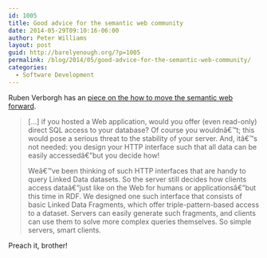 ```yaml
---
id: 1005
title: Good advice for the semantic web community
date: 2014-05-29T09:10:16-06:00
author: Peter Williams
layout: post
guid: http://barelyenough.org/?p=1005
permalink: /blog/2014/05/good-advice-for-the-semantic-web-community/
categories:
  - Software Development
---
```

Ruben Verborgh has an [piece on the how to move the semantic web forward](http://ruben.verborgh.org/blog/2014/05/29/the-pragmantic-web/).

> [&#8230;] if you hosted a Web application, would you offer (even read-only) direct SQL access to your database? Of course you wouldnâ€™t; this would pose a serious threat to the stability of your server. And, itâ€™s not needed: you design your HTTP interface such that all data can be easily accessedâ€”but you decide how!
> 
> Weâ€™ve been thinking of such HTTP interfaces that are handy to query Linked Data datasets. So the server still decides how clients access dataâ€”just like on the Web for humans or applicationsâ€”but this time in RDF. We designed one such interface that consists of basic Linked Data Fragments, which offer triple-pattern-based access to a dataset. Servers can easily generate such fragments, and clients can use them to solve more complex queries themselves. So simple servers, smart clients.

Preach it, brother!